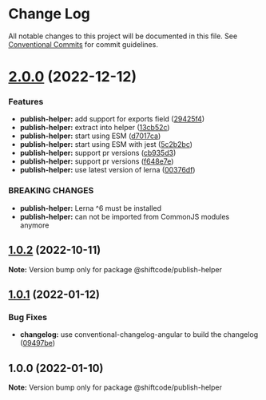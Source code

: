 # Change Log

All notable changes to this project will be documented in this file.
See [Conventional Commits](https://conventionalcommits.org) for commit guidelines.

# [2.0.0](https://github.com/shiftcode/sc-commons-public/compare/@shiftcode/publish-helper@1.0.2...@shiftcode/publish-helper@2.0.0) (2022-12-12)

### Features

- **publish-helper:** add support for exports field ([29425f4](https://github.com/shiftcode/sc-commons-public/commit/29425f470eaa77dd5e046c7a4bb2cb0cbad96f45))
- **publish-helper:** extract into helper ([13cb52c](https://github.com/shiftcode/sc-commons-public/commit/13cb52ce70f2efbb66d0ddcbc8aa8323196362b2))
- **publish-helper:** start using ESM ([d7017ca](https://github.com/shiftcode/sc-commons-public/commit/d7017ca7e7aadbaa4da54c0425ce2cc3a957d34a))
- **publish-helper:** start using ESM with jest ([5c2b2bc](https://github.com/shiftcode/sc-commons-public/commit/5c2b2bc5c862763831c514584244318bc48c099c))
- **publish-helper:** support pr versions ([cb935d3](https://github.com/shiftcode/sc-commons-public/commit/cb935d3f444be16d92452525d39672f5de11c41b))
- **publish-helper:** support pr versions ([f648e7e](https://github.com/shiftcode/sc-commons-public/commit/f648e7ef50d6dbdace65ef8460c3bb4861b51950))
- **publish-helper:** use latest version of lerna ([00376df](https://github.com/shiftcode/sc-commons-public/commit/00376dfedcd9663599f00d63f1dbfb2c89d6b5a2))

### BREAKING CHANGES

- **publish-helper:** Lerna ^6 must be installed
- **publish-helper:** can not be imported from CommonJS modules anymore

## [1.0.2](https://github.com/shiftcode/sc-commons-public/compare/@shiftcode/publish-helper@1.0.1...@shiftcode/publish-helper@1.0.2) (2022-10-11)

**Note:** Version bump only for package @shiftcode/publish-helper

## [1.0.1](https://github.com/shiftcode/sc-commons-public/compare/@shiftcode/publish-helper@1.0.0...@shiftcode/publish-helper@1.0.1) (2022-01-12)

### Bug Fixes

- **changelog:** use conventional-changelog-angular to build the changelog ([09497be](https://github.com/shiftcode/sc-commons-public/commit/09497be67a73ba020428d55710e34dcafd58073f))

## 1.0.0 (2022-01-10)

**Note:** Version bump only for package @shiftcode/publish-helper

